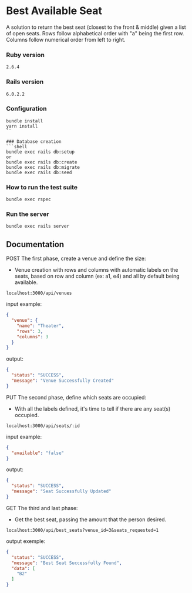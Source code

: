 # Best Available Seat
A solution to return the best seat (closest to the front & middle)
given a list of open seats. Rows follow alphabetical order
with "a" being the first row. Columns follow numerical order
from left to right.

### Ruby version
```
2.6.4
```

### Rails version
```
6.0.2.2
```

### Configuration
```shell
bundle install
yarn install
``

### Database creation
```shell
bundle exec rails db:setup
or
bundle exec rails db:create
bundle exec rails db:migrate
bundle exec rails db:seed
```

### How to run the test suite
```shell
bundle exec rspec
```

### Run the server
```shell
bundle exec rails server
```

## Documentation

POST
The first phase, create a venue and define the size:
- Venue creation with rows and columns with
automatic labels on the seats, based on row
and column (ex: a1, e4) and all by default being available.

```
localhost:3000/api/venues
```
input example:
```json
{
  "venue": {
    "name": "Theater",
    "rows": 3,
    "columns": 3
  }
}
```
output:
```json
{
  "status": "SUCCESS",
  "message": "Venue Successfully Created"
}
```


PUT
The second phase, define which seats are occupied:
- With all the labels defined, it's time to tell if there are any seat(s) occupied.

```
localhost:3000/api/seats/:id
```
input example:
```json
{
  "available": "false"
}
```
output:
```json
{
  "status": "SUCCESS",
  "message": "Seat Successfully Updated"
}
```


GET
The third and last phase:
- Get the best seat, passing the amount that the person desired.

```
localhost:3000/api/best_seats?venue_id=3&seats_requested=1
```
output exemple:
```json
{
  "status": "SUCCESS",
  "message": "Best Seat Successfully Found",
  "data": [
    "B2"
  ]
}
```

